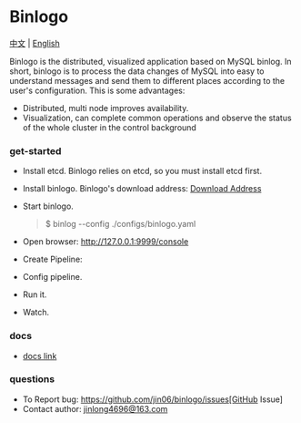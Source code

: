 Binlogo
=====================================
[中文](README_zh.md) | [English](README.md)

Binlogo is the distributed, visualized application based on MySQL binlog.
In short, binlogo is to process the data changes of MySQL into easy to
understand messages and send them to different places according to
the user's configuration. This is some advantages:

* Distributed, multi node improves availability.
* Visualization, can complete common operations and
  observe the status of the whole cluster in the control background

### get-started

* Install etcd. Binlogo relies on etcd, so you must install etcd first.

* Install binlogo. Binlogo's download address: [Download Address]()

* Start binlogo.
  > $ binlog --config ./configs/binlogo.yaml 

* Open browser: http://127.0.0.1:9999/console

* Create Pipeline: 

* Config pipeline.

* Run it.

* Watch.

### docs

* [docs link](https://github.com/jin06/binlogo/wiki)

### questions
* To Report bug: https://github.com/jin06/binlogo/issues[GitHub Issue]
* Contact author: jinlong4696@163.com
